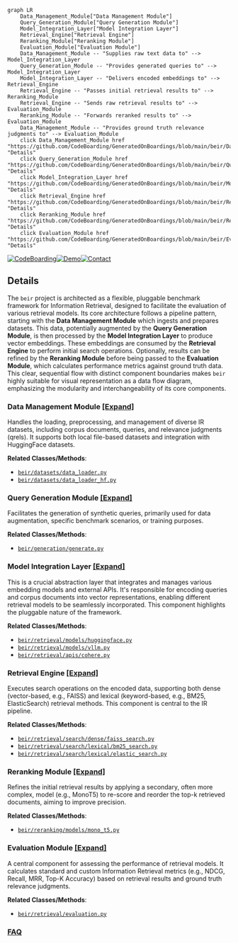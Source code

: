 ```mermaid
graph LR
    Data_Management_Module["Data Management Module"]
    Query_Generation_Module["Query Generation Module"]
    Model_Integration_Layer["Model Integration Layer"]
    Retrieval_Engine["Retrieval Engine"]
    Reranking_Module["Reranking Module"]
    Evaluation_Module["Evaluation Module"]
    Data_Management_Module -- "Supplies raw text data to" --> Model_Integration_Layer
    Query_Generation_Module -- "Provides generated queries to" --> Model_Integration_Layer
    Model_Integration_Layer -- "Delivers encoded embeddings to" --> Retrieval_Engine
    Retrieval_Engine -- "Passes initial retrieval results to" --> Reranking_Module
    Retrieval_Engine -- "Sends raw retrieval results to" --> Evaluation_Module
    Reranking_Module -- "Forwards reranked results to" --> Evaluation_Module
    Data_Management_Module -- "Provides ground truth relevance judgments to" --> Evaluation_Module
    click Data_Management_Module href "https://github.com/CodeBoarding/GeneratedOnBoardings/blob/main/beir/Data_Management_Module.md" "Details"
    click Query_Generation_Module href "https://github.com/CodeBoarding/GeneratedOnBoardings/blob/main/beir/Query_Generation_Module.md" "Details"
    click Model_Integration_Layer href "https://github.com/CodeBoarding/GeneratedOnBoardings/blob/main/beir/Model_Integration_Layer.md" "Details"
    click Retrieval_Engine href "https://github.com/CodeBoarding/GeneratedOnBoardings/blob/main/beir/Retrieval_Engine.md" "Details"
    click Reranking_Module href "https://github.com/CodeBoarding/GeneratedOnBoardings/blob/main/beir/Reranking_Module.md" "Details"
    click Evaluation_Module href "https://github.com/CodeBoarding/GeneratedOnBoardings/blob/main/beir/Evaluation_Module.md" "Details"
```

[![CodeBoarding](https://img.shields.io/badge/Generated%20by-CodeBoarding-9cf?style=flat-square)](https://github.com/CodeBoarding/GeneratedOnBoardings)[![Demo](https://img.shields.io/badge/Try%20our-Demo-blue?style=flat-square)](https://www.codeboarding.org/demo)[![Contact](https://img.shields.io/badge/Contact%20us%20-%20contact@codeboarding.org-lightgrey?style=flat-square)](mailto:contact@codeboarding.org)

## Details

The `beir` project is architected as a flexible, pluggable benchmark framework for Information Retrieval, designed to facilitate the evaluation of various retrieval models. Its core architecture follows a pipeline pattern, starting with the **Data Management Module** which ingests and prepares datasets. This data, potentially augmented by the **Query Generation Module**, is then processed by the **Model Integration Layer** to produce vector embeddings. These embeddings are consumed by the **Retrieval Engine** to perform initial search operations. Optionally, results can be refined by the **Reranking Module** before being passed to the **Evaluation Module**, which calculates performance metrics against ground truth data. This clear, sequential flow with distinct component boundaries makes `beir` highly suitable for visual representation as a data flow diagram, emphasizing the modularity and interchangeability of its core components.

### Data Management Module [[Expand]](./Data_Management_Module.md)
Handles the loading, preprocessing, and management of diverse IR datasets, including corpus documents, queries, and relevance judgments (qrels). It supports both local file-based datasets and integration with HuggingFace datasets.


**Related Classes/Methods**:

- <a href="https://github.com/beir-cellar/beir/blob/main/beir/datasets/data_loader.py" target="_blank" rel="noopener noreferrer">`beir/datasets/data_loader.py`</a>
- <a href="https://github.com/beir-cellar/beir/blob/main/beir/datasets/data_loader_hf.py" target="_blank" rel="noopener noreferrer">`beir/datasets/data_loader_hf.py`</a>


### Query Generation Module [[Expand]](./Query_Generation_Module.md)
Facilitates the generation of synthetic queries, primarily used for data augmentation, specific benchmark scenarios, or training purposes.


**Related Classes/Methods**:

- <a href="https://github.com/beir-cellar/beir/blob/main/beir/generation/generate.py" target="_blank" rel="noopener noreferrer">`beir/generation/generate.py`</a>


### Model Integration Layer [[Expand]](./Model_Integration_Layer.md)
This is a crucial abstraction layer that integrates and manages various embedding models and external APIs. It's responsible for encoding queries and corpus documents into vector representations, enabling different retrieval models to be seamlessly incorporated. This component highlights the pluggable nature of the framework.


**Related Classes/Methods**:

- <a href="https://github.com/beir-cellar/beir/blob/main/beir/retrieval/models/huggingface.py" target="_blank" rel="noopener noreferrer">`beir/retrieval/models/huggingface.py`</a>
- <a href="https://github.com/beir-cellar/beir/blob/main/beir/retrieval/models/vllm.py" target="_blank" rel="noopener noreferrer">`beir/retrieval/models/vllm.py`</a>
- <a href="https://github.com/beir-cellar/beir/blob/main/beir/retrieval/apis/cohere.py" target="_blank" rel="noopener noreferrer">`beir/retrieval/apis/cohere.py`</a>


### Retrieval Engine [[Expand]](./Retrieval_Engine.md)
Executes search operations on the encoded data, supporting both dense (vector-based, e.g., FAISS) and lexical (keyword-based, e.g., BM25, ElasticSearch) retrieval methods. This component is central to the IR pipeline.


**Related Classes/Methods**:

- <a href="https://github.com/beir-cellar/beir/blob/main/beir/retrieval/search/dense/faiss_search.py" target="_blank" rel="noopener noreferrer">`beir/retrieval/search/dense/faiss_search.py`</a>
- <a href="https://github.com/beir-cellar/beir/blob/main/beir/retrieval/search/lexical/bm25_search.py" target="_blank" rel="noopener noreferrer">`beir/retrieval/search/lexical/bm25_search.py`</a>
- <a href="https://github.com/beir-cellar/beir/blob/main/beir/retrieval/search/lexical/elastic_search.py" target="_blank" rel="noopener noreferrer">`beir/retrieval/search/lexical/elastic_search.py`</a>


### Reranking Module [[Expand]](./Reranking_Module.md)
Refines the initial retrieval results by applying a secondary, often more complex, model (e.g., MonoT5) to re-score and reorder the top-k retrieved documents, aiming to improve precision.


**Related Classes/Methods**:

- <a href="https://github.com/beir-cellar/beir/blob/main/beir/reranking/models/mono_t5.py" target="_blank" rel="noopener noreferrer">`beir/reranking/models/mono_t5.py`</a>


### Evaluation Module [[Expand]](./Evaluation_Module.md)
A central component for assessing the performance of retrieval models. It calculates standard and custom Information Retrieval metrics (e.g., NDCG, Recall, MRR, Top-K Accuracy) based on retrieval results and ground truth relevance judgments.


**Related Classes/Methods**:

- <a href="https://github.com/beir-cellar/beir/blob/main/beir/retrieval/evaluation.py" target="_blank" rel="noopener noreferrer">`beir/retrieval/evaluation.py`</a>




### [FAQ](https://github.com/CodeBoarding/GeneratedOnBoardings/tree/main?tab=readme-ov-file#faq)